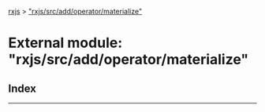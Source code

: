 [rxjs](../README.md) > ["rxjs/src/add/operator/materialize"](../modules/_rxjs_src_add_operator_materialize_.md)

# External module: "rxjs/src/add/operator/materialize"

## Index

---

